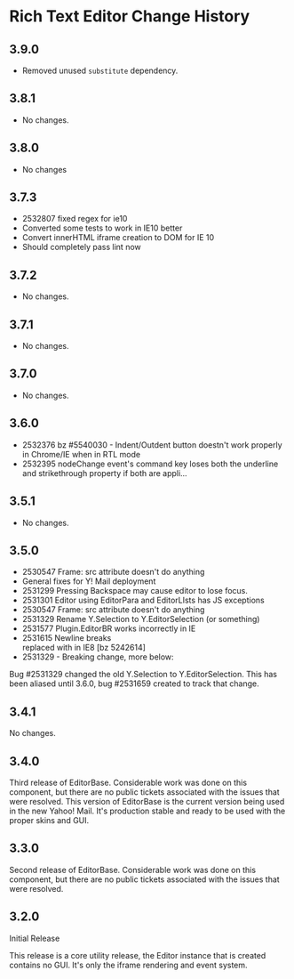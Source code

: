Rich Text Editor Change History
===============================

3.9.0
-----

* Removed unused `substitute` dependency.

3.8.1
-----

* No changes.

3.8.0
-----

* No changes

3.7.3
-----

* 2532807 fixed regex for ie10
* Converted some tests to work in IE10 better
* Convert innerHTML iframe creation to DOM for IE 10
* Should completely pass lint now

3.7.2
-----

* No changes.

3.7.1
-----

* No changes.

3.7.0
-----

* No changes.

3.6.0
-----

* 2532376 bz #5540030 - Indent/Outdent button doestn't work properly in Chrome/IE when in RTL mode
* 2532395 nodeChange event's command key loses both the underline and strikethrough property if both are appli...


3.5.1
-----

  * No changes.

3.5.0
-----

* 2530547 Frame: src attribute doesn't do anything
* General fixes for Y! Mail deployment
* 2531299 Pressing Backspace may cause editor to lose focus.
* 2531301 Editor using EditorPara and EditorLIsts has JS exceptions
* 2530547 Frame: src attribute doesn't do anything
* 2531329 Rename Y.Selection to Y.EditorSelection (or something)
* 2531577 Plugin.EditorBR works incorrectly in IE
* 2531615 Newline breaks <br> replaced with <wbr> in IE8 [bz 5242614]
* 2531329 - Breaking change, more below:


Bug #2531329 changed the old Y.Selection to Y.EditorSelection. This has been aliased until 3.6.0, bug #2531659
created to track that change.

3.4.1
-----

No changes.

3.4.0
-----

Third release of EditorBase. Considerable work was done on this component, but there are no
public tickets associated with the issues that were resolved. This version of EditorBase is the
current version being used in the new Yahoo! Mail. It's production stable and ready to be used with
the proper skins and GUI.

3.3.0
-----

Second release of EditorBase. Considerable work was done on this component, but there are no
public tickets associated with the issues that were resolved.

3.2.0
-----

Initial Release

This release is a core utility release, the Editor instance that is created contains no GUI.
It's only the iframe rendering and event system.
